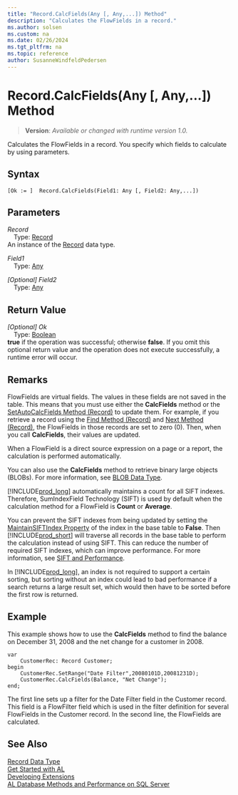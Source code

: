 ```yaml
---
title: "Record.CalcFields(Any [, Any,...]) Method"
description: "Calculates the FlowFields in a record."
ms.author: solsen
ms.custom: na
ms.date: 02/26/2024
ms.tgt_pltfrm: na
ms.topic: reference
author: SusanneWindfeldPedersen
---
```

[//]: # (START>DO_NOT_EDIT)
[//]: # (IMPORTANT:Do not edit any of the content between here and the END>DO_NOT_EDIT.)
[//]: # (Any modifications should be made in the .xml files in the ModernDev repo.)
# Record.CalcFields(Any [, Any,...]) Method
> **Version**: _Available or changed with runtime version 1.0._

Calculates the FlowFields in a record. You specify which fields to calculate by using parameters.


## Syntax
```AL
[Ok := ]  Record.CalcFields(Field1: Any [, Field2: Any,...])
```
## Parameters
*Record*  
&emsp;Type: [Record](record-data-type.md)  
An instance of the [Record](record-data-type.md) data type.  

*Field1*  
&emsp;Type: [Any](../any/any-data-type.md)  
  

*[Optional] Field2*  
&emsp;Type: [Any](../any/any-data-type.md)  
  


## Return Value
*[Optional] Ok*  
&emsp;Type: [Boolean](../boolean/boolean-data-type.md)  
**true** if the operation was successful; otherwise **false**.   If you omit this optional return value and the operation does not execute successfully, a runtime error will occur.  


[//]: # (IMPORTANT: END>DO_NOT_EDIT)

## Remarks

 FlowFields are virtual fields. The values in these fields are not saved in the table. This means that you must use either the **CalcFields** method or the [SetAutoCalcFields Method \(Record\)](record-SetAutoCalcFields-method.md) to update them. For example, if you retrieve a record using the [Find Method \(Record\)](record-Find-method.md) and [Next Method \(Record\)](record-next-method.md), the FlowFields in those records are set to zero \(0\). Then, when you call **CalcFields**, their values are updated.  
  
 When a FlowField is a direct source expression on a page or a report, the calculation is performed automatically.  
  
 You can also use the **CalcFields** method to retrieve binary large objects \(BLOBs\). For more information, see [BLOB Data Type](../blob/BLOB-Data-Type.md).  
  
[!INCLUDE[prod_long](../../includes/prod_long.md)] automatically maintains a count for all SIFT indexes. Therefore, SumIndexField Technology (SIFT) is used by default when the calculation method for a FlowField is **Count** or **Average**.

 You can prevent the SIFT indexes from being updated by setting the [MaintainSIFTIndex Property](../../properties/devenv-maintainsiftindex-property.md) of the index in the base table to **False**. Then [!INCLUDE[prod_short](../../includes/prod_short.md)] will traverse all records in the base table to perform the calculation instead of using SIFT. This can reduce the number of required SIFT indexes, which can improve performance. For more information, see [SIFT and Performance](../../devenv-sift-performance.md).
 
 In [!INCLUDE[prod_long](../../includes/prod_long.md)], an index is not required to support a certain sorting, but sorting without an index could lead to bad performance if a search returns a large result set, which would then have to be sorted before the first row is returned.  
  
## Example  
 This example shows how to use the **CalcFields** method to find the balance on December 31, 2008 and the net change for a customer in 2008.  
  
```al
var
    CustomerRec: Record Customer;
begin
    CustomerRec.SetRange("Date Filter",20080101D,20081231D);  
    CustomerRec.CalcFields(Balance, "Net Change");  
end;
```  
  
The first line sets up a filter for the Date Filter field in the Customer record. This field is a FlowFilter field which is used in the filter definition for several FlowFields in the Customer record. In the second line, the FlowFields are calculated.  

## See Also
[Record Data Type](record-data-type.md)  
[Get Started with AL](../../devenv-get-started.md)  
[Developing Extensions](../../devenv-dev-overview.md)  
[AL Database Methods and Performance on SQL Server](../../../administration/optimize-sql-al-Database-methods-and-performance-on-server.md)
